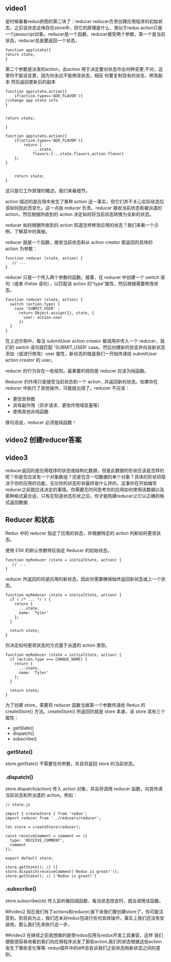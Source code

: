 ## video1
是时候看看redux拼图的第二块了：reducer
reducer负责创建应用程序的初始状态，之后该状态会保存在store中，但它的原理是什么，类似于redux action只是一个javascript对象。reducer是一个函数，reducer接受两个参数，第一个是当前状态，reducer总是要返回一个状态，

```
function app(state){
return state;
}
```

第二个参数是派发的action，此action
用于决定要对状态作出何种变更,不对，这里你不能说变更，因为你永远不能修改状态，相反 你要复制现有的状态，修改副本 然后返回更新后的副本

```
function app(state,action){
	if(action.type=='ADD_FLAVOR'){
//change app state info
}


return state;

}
```
```
function app(state,action){
	if(action.type=='ADD_FLAVOR'){
		return {
			...state,
			flavors:[...state.flavors,action.flavor]
	};
}


	return state;
}
```
这只是它工作原理的概述，我们来看细节。

action 描述的是应用中发生了某种 action 这一事实，但它们并不关心实际状态应该如何因此而变化。这一点由 reducer 负责。reducer 接收当前状态和被派遣的 action，然后根据所收到的 action 决定如何将当前状态转换为全新的状态。

reducer 如何根据所收到的 action 知道怎样修改应用的状态？我们来看一个示例，了解其中的奥秘。

reducer 就是一个函数，接收当前状态和从 action creator 那返回的具体的 action 为参数：

```
function reducer (state, action) {
   // ...
}
```

reducer 只是一个传入两个参数的函数。接着，在 reducer 中创建一个 switch 语句（或者 if/else 语句），以匹配该 action 的“type”属性，然后根据需要修改状态。

```
function reducer (state, action) {
  switch (action.type) {
    case 'SUBMIT_USER' :
      return Object.assign({}, state, {
        user: action.user
      })
  }
}
```

在上述示例中，每当 submitUser action creator 被调用并传入一个 reducer，我们的 switch 语句就匹配 'SUBMIT_USER' case。然后创建新的状态并向该新状态添加（或进行修改）user 属性，新状态的值是我们一开始传递给 submitUser action creator 的 user。

reducer 的行为存在一些规则。最重要的规则是 reducer 应该为纯函数。


Reducer 的作用只是接受当前状态和一个 action , 并返回新的状态。如果你在 reducer 中执行了其他操作，可能就出错了。reducer 不应该：

* 更改其参数
* 具有副作用（异步请求、更改作用域变量等）
* 使用其他非纯函数

换句话说，reducer 必须是纯函数！

## video2 创建reducer答案
## video3
reducer返回的是应用程序的状态或结构化数据，但是此数据的形状应该是怎样的呢？你是否应该有一个对象数组？还是包含一切数据的单个对象？具体的形状将取决于你的应用的功能，无论你的状态形状最终是什么样的，这事你在开始编写reducer之前就应该决定的事情。你需要花时间思考你的应用如何使用该数据以及那种格式最合适，只有在知道状态形状之后，你才能构建reducer让它以正确的格式返回数据

## Reducer 和状态
Redux 中的 reducer 指定了应用的状态，并根据特定的 action 判断如何更改状态。

使用 ES6 的默认参数特征指定 Reducer 的初始状态。

```
function myReducer (state = initialState, action) {
   // ...
}
```

reducer 所返回的将是应用的新状态，因此你需要确保始终返回新状态或上一个状态。

```
function myReducer (state = initialState, action) {
  if ( /* ... */ ) {
    return {
      ...state,
      name: 'Tyler'
    };
  }

  return state;
}
```

你决定如何更改状态的方式基于派遣的 action 类型。

```
function myReducer (state = initialState, action) {
  if (action.type === CHANGE_NAME) {
    return {
      ...state,
      name: 'Tyler'
    };
  }

  return state;
}
```
为了创建 store，需要将 reducer 函数当做第一个参数传递给 Redux 的 createStore() 方法。createStore() 所返回的就是 store 本身。该 store 具有三个属性：

* getState()
* dispatch()
* subscribe()

### .getState()
store.getState() 不需要任何参数，并且将返回 store 的当前状态。

### .dispatch()
store.dispatch(action) 传入 action 对象，并且将调用 reducer 函数，向其传递当前状态和所派遣的 action。例如：

```
// store.js

import { createStore } from 'redux';
import reducer from '../reducers/reducer';

let store = createStore(reducer);

const receiveComment = comment => ({
  type: 'RECEIVE_COMMENT',
  comment
});

export default store;
```

```
store.getState(); // []
store.dispatch(receiveComment('Redux is great!'));
store.getState(); // ['Redux is great!']
```

### .subscribe()
store.subscribe(cb) 传入监听器回调函数，每当状态改变时，就会调用该函数。

##video2
现在我们有了actions和reducer,接下来我们要创建store了，你可能注意到，到目前为止，我们还未对redux包进行任何具体操作，事实上我们还没有安装他，那么我们先来执行这一步，

##video3
在继续之前我想做的是使redux应用与redux开发工具兼容，这样 我们便能很容易地看到我们向应用程序派发了那些action,我们的状态根据这些action发生了哪些变化等等.
redux插件中的diff会告诉我们之前状态和新状态之间的差别。